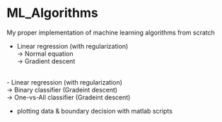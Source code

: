 # ML_Algorithms
My proper implementation of machine learning algorithms from scratch


- Linear regression (with regularization) <br />
  -> Normal equation <br />
  -> Gradient descent <br />
 <br />
- Linear regression (with regularization) <br />
  -> Binary classifier (Gradeint descent) <br />
  -> One-vs-All classifier (Gradeint descent) <br />

+ plotting data & boundary decision with matlab scripts
